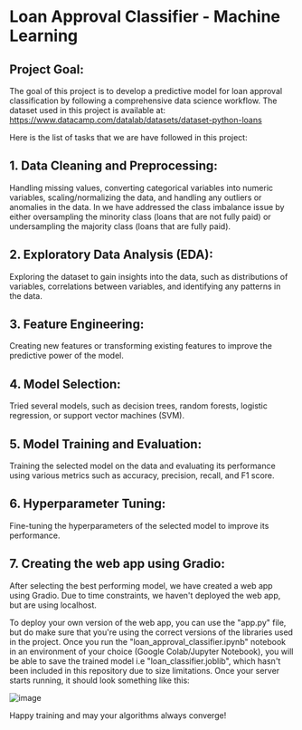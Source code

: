 # Loan Approval Classifier - Machine Learning 

## Project Goal:
The goal of this project is to develop a predictive model for loan approval classification by following a comprehensive data science workflow.
The dataset used in this project is available at: https://www.datacamp.com/datalab/datasets/dataset-python-loans


Here is the list of tasks that we are have followed in this project:

## 1. Data Cleaning and Preprocessing: 
Handling missing values, converting categorical variables into numeric variables, scaling/normalizing the data, and handling any outliers or anomalies in the data. In we have addressed the class imbalance issue by either oversampling the minority class (loans that are not fully paid) or undersampling the majority class (loans that are fully paid).

## 2. Exploratory Data Analysis (EDA):
Exploring the dataset to gain insights into the data, such as distributions of variables, correlations between variables, and identifying any patterns in the data.

## 3. Feature Engineering: 
Creating new features or transforming existing features to improve the predictive power of the model. 

## 4. Model Selection: 
Tried several models, such as decision trees, random forests, logistic regression, or support vector machines (SVM). 

## 5. Model Training and Evaluation: 
Training the selected model on the data and evaluating its performance using various metrics such as accuracy, precision, recall, and F1 score. 

## 6. Hyperparameter Tuning:
Fine-tuning the hyperparameters of the selected model to improve its performance. 

## 7. Creating the web app using Gradio: 
After selecting the best performing model, we have created a web app using Gradio. Due to time constraints, we haven't deployed the web app, but are using localhost.


To deploy your own version of the web app, you can use the "app.py" file, but do make sure that you're using the correct versions of the libraries used in the project.
Once you run the "loan_approval_classifier.ipynb" notebook in an environment of your choice (Google Colab/Jupyter Notebook), you will be able to save the trained model i.e "loan_classifier.joblib", which hasn't been included in this repository due to size limitations. 
Once your server starts running, it should look something like this:

![image](https://github.com/user-attachments/assets/93f70d86-d4c7-426c-86c4-ffc875664549)




Happy training and may your algorithms always converge!




